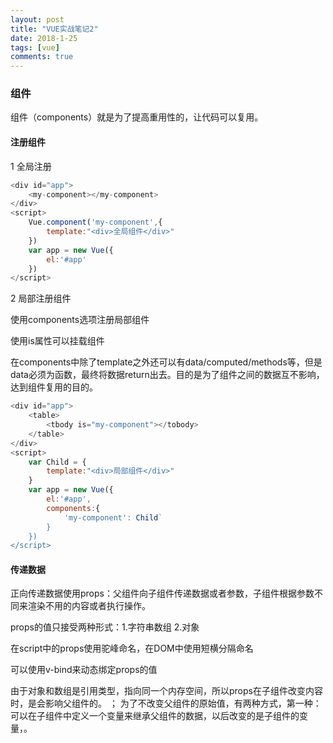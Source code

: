 ```yaml
---
layout: post
title: "VUE实战笔记2"
date: 2018-1-25
tags: [vue]
comments: true
---
```


### 组件

组件（components）就是为了提高重用性的，让代码可以复用。

#### 注册组件

1 全局注册

```javascript
<div id="app">
    <my-component></my-component>
</div>
<script>
    Vue.component('my-component',{
        template:"<div>全局组件</div>"
    })
    var app = new Vue({
        el:'#app'
    })
</script>
```

2 局部注册组件

使用components选项注册局部组件

使用is属性可以挂载组件

在components中除了template之外还可以有data/computed/methods等，但是data必须为函数，最终将数据return出去。目的是为了组件之间的数据互不影响，达到组件复用的目的。

```javascript
<div id="app">
    <table>
        <tbody is="my-component"></tobody>
    </table>
</div>
<script>
    var Child = {
        template:"<div>局部组件</div>"
    }
    var app = new Vue({
        el:'#app',
        components:{
            'my-component': Child`
        }
    })
</script>
```

#### 传递数据

正向传递数据使用props：父组件向子组件传递数据或者参数，子组件根据参数不同来渲染不用的内容或者执行操作。

props的值只接受两种形式：1.字符串数组  2.对象

在script中的props使用驼峰命名，在DOM中使用短横分隔命名

可以使用v-bind来动态绑定props的值

由于对象和数组是引用类型，指向同一个内存空间，所以props在子组件改变内容时，是会影响父组件的。
；
为了不改变父组件的原始值，有两种方式，第一种：可以在子组件中定义一个变量来继承父组件的数据，以后改变的是子组件的变量，。